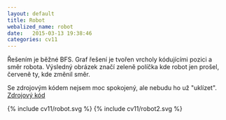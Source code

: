 ```yaml
---
layout: default
title: Robot
webalized_name: robot
date:   2015-03-13 19:38:46
categories: cv11
---
```


Řešením je běžné BFS. Graf řešení je tvořen vrcholy kódujícími pozici a směr robota. Výsledný obrázek značí zeleně políčka kde robot jen prošel, červeně ty, kde změnil směr.

Se zdrojovým kódem nejsem moc spokojený, ale nebudu ho už "uklízet". [Zdrojový kód](https://www.github.com/OndrejSlamecka/iv122/blob/gh-pages/assets/graphs1/robot.py)

{% include cv11/robot.svg %}
{% include cv11/robot2.svg %}
